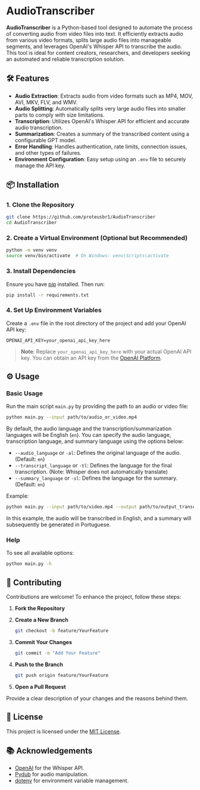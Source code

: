 # AudioTranscriber

**AudioTranscriber** is a Python-based tool designed to automate the process of converting audio from video files into text. It efficiently extracts audio from various video formats, splits large audio files into manageable segments, and leverages OpenAI's Whisper API to transcribe the audio. This tool is ideal for content creators, researchers, and developers seeking an automated and reliable transcription solution.

## 🛠️ Features

- **Audio Extraction**: Extracts audio from video formats such as MP4, MOV, AVI, MKV, FLV, and WMV.
- **Audio Splitting**: Automatically splits very large audio files into smaller parts to comply with size limitations.
- **Transcription**: Utilizes OpenAI's Whisper API for efficient and accurate audio transcription.
- **Summarization**: Creates a summary of the transcribed content using a configurable GPT model.
- **Error Handling**: Handles authentication, rate limits, connection issues, and other types of failures.
- **Environment Configuration**: Easy setup using an `.env` file to securely manage the API key.

## 📦 Installation

### 1. Clone the Repository

```bash
git clone https://github.com/proteusbr1/AudioTranscriber
cd AudioTranscriber
```

### 2. Create a Virtual Environment (Optional but Recommended)

```bash
python -m venv venv
source venv/bin/activate  # On Windows: venv\Scripts\activate
```

### 3. Install Dependencies

Ensure you have [pip](https://pip.pypa.io/en/stable/) installed. Then run:

```bash
pip install -r requirements.txt
```

### 4. Set Up Environment Variables

Create a `.env` file in the root directory of the project and add your OpenAI API key:

```env
OPENAI_API_KEY=your_openai_api_key_here
```

> **Note**: Replace `your_openai_api_key_here` with your actual OpenAI API key. You can obtain an API key from the [OpenAI Platform](https://platform.openai.com/account/api-keys).

## ⚙️ Usage

### Basic Usage

Run the main script `main.py` by providing the path to an audio or video file:

```bash
python main.py --input path/to/audio_or_video.mp4
```

By default, the audio language and the transcription/summarization languages will be English (`en`). You can specify the audio language, transcription language, and summary language using the options below:

- `--audio_language` or `-al`: Defines the original language of the audio. (Default: `en`)
- `--transcript_language` or `-tl`: Defines the language for the final transcription. (Note: Whisper does not automatically translate)
- `--summary_language` or `-sl`: Defines the language for the summary. (Default: `en`)

Example:

```bash
python main.py --input path/to/video.mp4 --output path/to/output_transcription.txt --audio_language en --transcript_language en --summary_language pt
```

In this example, the audio will be transcribed in English, and a summary will subsequently be generated in Portuguese.

### Help

To see all available options:

```bash
python main.py -h
```

## 🤝 Contributing

Contributions are welcome! To enhance the project, follow these steps:

1. **Fork the Repository**

2. **Create a New Branch**

    ```bash
    git checkout -b feature/YourFeature
    ```

3. **Commit Your Changes**

    ```bash
    git commit -m "Add Your Feature"
    ```

4. **Push to the Branch**

    ```bash
    git push origin feature/YourFeature
    ```

5. **Open a Pull Request**

Provide a clear description of your changes and the reasons behind them.

## 📜 License

This project is licensed under the [MIT License](LICENSE).

## 📚 Acknowledgements

- [OpenAI](https://www.openai.com/) for the Whisper API.
- [Pydub](https://github.com/jiaaro/pydub) for audio manipulation.
- [dotenv](https://github.com/theskumar/python-dotenv) for environment variable management.